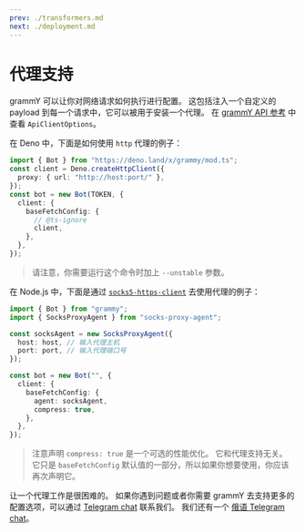 ```yaml
---
prev: ./transformers.md
next: ./deployment.md
---
```


# 代理支持

grammY 可以让你对网络请求如何执行进行配置。
这包括注入一个自定义的 payload 到每一个请求中，它可以被用于安装一个代理。
在 [grammY API 参考](https://doc.deno.land/https://deno.land/x/grammy/mod.ts/~/ApiClientOptions) 中查看 `ApiClientOptions`。

在 Deno 中，下面是如何使用 `http` 代理的例子：

```ts
import { Bot } from "https://deno.land/x/grammy/mod.ts";
const client = Deno.createHttpClient({
  proxy: { url: "http://host:port/" },
});
const bot = new Bot(TOKEN, {
  client: {
    baseFetchConfig: {
      // @ts-ignore
      client,
    },
  },
});
```

> 请注意，你需要运行这个命令时加上 `--unstable` 参数。

在 Node.js 中，下面是通过 [`socks5-https-client`](https://www.npmjs.com/package/socks-proxy-agent) 去使用代理的例子：

```ts
import { Bot } from "grammy";
import { SocksProxyAgent } from "socks-proxy-agent";

const socksAgent = new SocksProxyAgent({
  host: host, // 输入代理主机
  port: port, // 输入代理端口号
});

const bot = new Bot("", {
  client: {
    baseFetchConfig: {
      agent: socksAgent,
      compress: true,
    },
  },
});
```

> 注意声明 `compress: true` 是一个可选的性能优化。
> 它和代理支持无关。
> 它只是 `baseFetchConfig` 默认值的一部分，所以如果你想要使用，你应该再次声明它。

让一个代理工作是很困难的。
如果你遇到问题或者你需要 grammY 去支持更多的配置选项，可以通过 [Telegram chat](https://t.me/grammyjs) 联系我们。
我们还有一个 [俄语 Telegram chat](https://t.me/grammyjs_ru)。
